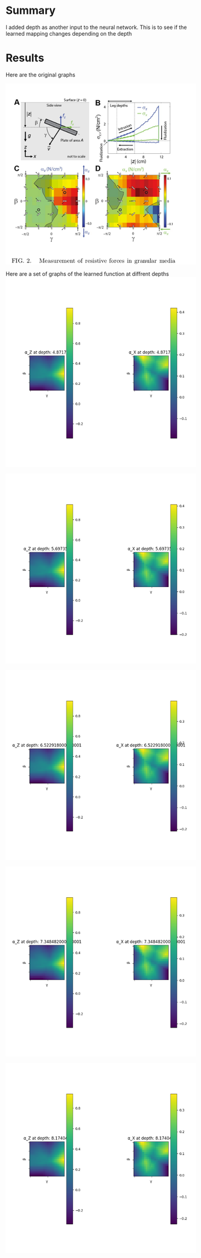 # Summary
I added depth as another input to the neural network. This is to see if the learned mapping changes depending on the depth

# Results 
Here are the original graphs 

![Original Graphs]( https://github.com/PeterJochem/Chrono_Simulations/blob/master/replicateChenLiGraphs/originalChenLiGraphs.png "Original Graphs")


Here are a set of graphs of the learned function at diffrent depths
![Learned Mapping]( https://github.com/PeterJochem/Chrono_Simulations/blob/master/depthDependence/graphs/4.87179.png "Learned Mapping")


![Learned Mapping]( https://github.com/PeterJochem/Chrono_Simulations/blob/master/depthDependence/graphs/5.697354.png "Learned Mapping")


![Learned Mapping]( https://github.com/PeterJochem/Chrono_Simulations/blob/master/depthDependence/graphs/6.522918000000001.png "Learned Mapping")


![Learned Mapping]( https://github.com/PeterJochem/Chrono_Simulations/blob/master/depthDependence/graphs/7.348482000000001.png "Learned Mapping")


![Learned Mapping]( https://github.com/PeterJochem/Chrono_Simulations/blob/master/depthDependence/graphs/8.174046.png "Learned Mapping")




